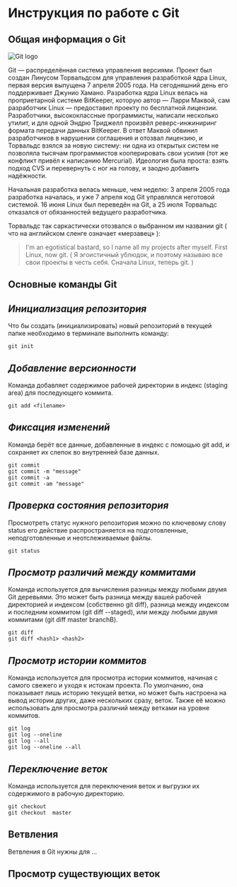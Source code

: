 # **Инструкция по работе с Git** 
## **Общая информация о Git** 

![Git logo](git_logo.png)

Git — распределённая система управления версиями. 
Проект был создан Линусом Торвальдсом для управления разработкой ядра Linux, 
первая версия выпущена 7 апреля 2005 года. На сегодняшний день его поддерживает 
Джунио Хамано.
Разработка ядра Linux велась на проприетарной системе BitKeeper, которую 
автор — Ларри Маквой, сам разработчик Linux — предоставил проекту по бесплатной 
лицензии. Разработчики, высококлассные программисты, написали несколько утилит, 
и для одной Эндрю Триджелл произвёл реверс-инжиниринг формата передачи данных 
BitKeeper. В ответ Маквой обвинил разработчиков в нарушении соглашения и отозвал
лицензию, и Торвальдс взялся за новую систему: ни одна из открытых систем не 
позволяла тысячам программистов кооперировать свои усилия (тот же конфликт 
привёл к написанию Mercurial). Идеология была проста: взять подход CVS и 
перевернуть с ног на голову, и заодно добавить надёжности.

Начальная разработка велась меньше, чем неделю: 3 апреля 2005 года разработка 
началась, и уже 7 апреля код Git управлялся неготовой системой. 16 июня Linux 
был переведён на Git, а 25 июля Торвальдс отказался от обязанностей ведущего 
разработчика.

Торвальдс так саркастически отозвался о выбранном им названии git ( что на 
английском сленге означает «мерзавец» ):

>I'm an egotistical bastard, so I name all my projects after myself. First Linux, 
now git. ( Я эгоистичный ублюдок, и поэтому называю все свои проекты в честь себя. 
Сначала Linux, теперь git. )

## **Основные команды Git** 

## *Инициализация репозитория*

Что бы создать (инициализировать) новый репозиторий в текущей папке необходимо
в терминале выполнить команду:

    git init 

## *Добавление версионности*
Команда добавляет содержимое рабочей директории в индекс (staging area) 
для последующего коммита.

    git add <filename>

## *Фиксация изменений*
Команда берёт все данные, добавленные в индекс с помощью git add, и сохраняет 
их слепок во внутренней базе данных.

    git commit
    git commit -m "message"
    git commit -a
    git commit -am "message"

## *Проверка состояния репозитория*
Просмотреть статус нужного репозитория можно по ключевому слову status его 
действие распространяется на подготовленные, неподготовленные и неотслеживаемые 
файлы.

    git status

## *Просмотр различий между коммитами*
Команда используется для вычисления разницы между любыми двумя Git деревьями. 
Это может быть разница между вашей рабочей директорией и индексом 
(собственно git diff), разница между индексом и последним коммитом 
(git diff --staged), или между любыми двумя коммитами (git diff master branchB).

    git diff
    git diff <hash1> <hash2>

## *Просмотр истории коммитов*
Команда используется для просмотра истории коммитов, начиная с самого свежего и 
уходя к истокам проекта. По умолчанию, она показывает лишь историю текущей 
ветки, но может быть настроена на вывод истории других, даже нескольких сразу, 
веток. Также её можно использовать для просмотра различий между ветками 
на уровне коммитов.

    git log
    git log --oneline
    git log --all
    git log --oneline --all

## *Переключение веток*
Команда используется для переключения веток и выгрузки их содержимого в 
рабочую директорию.

    git checkout
    git checkout  master 

## **Ветвления** 

Ветвления в Git нужны для ... 

## **Просмотр существующих веток**

